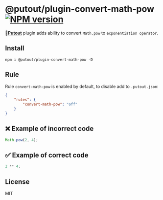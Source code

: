 # @putout/plugin-convert-math-pow [![NPM version][NPMIMGURL]][NPMURL]

[NPMIMGURL]: https://img.shields.io/npm/v/@putout/plugin-convert-math-pow.svg?style=flat&longCache=true
[NPMURL]: https://npmjs.org/package/@putout/plugin-convert-math-pow "npm"

🐊[**Putout**](https://github.com/coderaiser/putout) plugin adds ability to convert `Math.pow` to `exponentiation operator`.

## Install

```
npm i @putout/plugin-convert-math-pow -D
```

## Rule

Rule `convert-math-pow` is enabled by default, to disable add to `.putout.json`:

```json
{
    "rules": {
        "convert-math-pow": "off"
    }
}
```

## ❌ Example of incorrect code

```js
Math.pow(2, 4);
```

## ✅ Example of correct code

```js
2 ** 4;
```

## License

MIT
